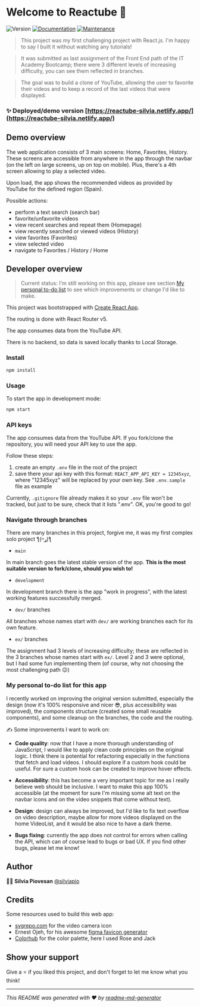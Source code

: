 # Welcome to Reactube 👋

![Version](https://img.shields.io/badge/version-1.2.0-blue.svg?cacheSeconds=2592000)
[![Documentation](https://img.shields.io/badge/documentation-yes-brightgreen.svg)](https://github.com/silviapio/r9-reactube#readme)
[![Maintenance](https://img.shields.io/badge/Maintained%3F-yes-green.svg)](https://github.com/silviapio/r9-reactube/graphs/commit-activity)

> This project was my first challenging project with React.js. I'm happy to say I built it without watching any tutorials!

> It was submitted as last assignment of the Front End path of the IT Academy Bootcamp; there were 3 different levels of increasing difficulty, you can see them reflected in branches.

> The goal was to build a clone of YouTube, allowing the user to favorite their videos and to keep a record of the last videos that were displayed.

### ✨ Deployed/demo version [https://reactube-silvia.netlify.app/](https://reactube-silvia.netlify.app/)

## Demo overview

The web application consists of 3 main screens: Home, Favorites, History. These screens are accessible from anywhere in the app through the navbar (on the left on large screens, up on top on mobile). Plus, there's a 4th screen allowing to play a selected video.

Upon load, the app shows the recommended videos as provided by YouTube for the defined region (Spain).

Possible actions:

- perform a text search (search bar)
- favorite/unfavorite videos
- view recent searches and repeat them (Homepage)
- view recently searched or viewed videos (History)
- view favorites (Favorites)
- view selected video
- navigate to Favorites / History / Home

## Developer overview

> Current status: I'm still working on this app, please see section [My personal to-do list](#my-personal-to-do-list-for-this-app) to see which improvements or change I'd like to make.

This project was bootstrapped with [Create React App](https://create-react-app.dev/).

The routing is done with React Router v5.

The app consumes data from the YouTube API.

There is no backend, so data is saved locally thanks to Local Storage.

### Install

```sh
npm install
```

### Usage

To start the app in development mode:

```sh
npm start
```

### API keys

The app consumes data from the YouTube API. If you fork/clone the repository, you will need your API key to use the app.

Follow these steps:

1. create an empty `.env` file in the root of the project
2. save there your api key with this format: `REACT_APP_API_KEY = 12345xyz`, where "12345xyz" will be replaced by your own key. See `.env.sample` file as example

Currently, `.gitignore` file already makes it so your `.env` file won't be tracked, but just to be sure, check that it lists ".env". OK, you're good to go!

### Navigate through branches

There are many branches in this project, forgive me, it was my first complex solo project ƪ(ړײ)ƪ

- `main`

In main branch goes the latest stable version of the app. **This is the most suitable version to fork/clone, should you wish to!**

- `development`

In development branch there is the app "work in progress", with the latest working features successfully merged.

- `dev/` branches

All branches whose names start with `dev/` are working branches each for its own feature.

- `ex/` branches

The assignment had 3 levels of increasing difficulty; these are reflected in the 3 branches whose names start with `ex/`. Level 2 and 3 were optional, but I had some fun implementing them (of course, why not choosing the most challenging path 😉)

### My personal to-do list for this app

I recently worked on improving the original version submitted, especially the design (now it's 100% responsive and nicer 😎, plus accessibility was improved), the components structure (created some small reusable components), and some cleanup on the branches, the code and the routing.

✍️ Some improvements I want to work on:

- **Code quality**: now that I have a more thorough understanding of JavaScript, I would like to apply clean code principles on the original logic. I think there is potential for refactoring especially in the functions that fetch and load videos. I should explore if a custom hook could be useful. For sure a custom hook can be created to improve hover effects.

- **Accessibility**: this has become a very important topic for me as I really believe web should be inclusive. I want to make this app 100% accessible (at the moment for sure I'm missing some alt text on the navbar icons and on the video snippets that come without text).

- **Design**: design can always be improved, but I'd like to fix text overflow on video description, maybe allow for more videos displayed on the home VideoList, and it would be also nice to have a dark theme.

- **Bugs fixing**: currently the app does not control for errors when calling the API, which can of course lead to bugs or bad UX. If you find other bugs, please let me know!

## Author

👩‍💻 **Silvia Piovesan** [@silviapio](https://github.com/silviapio)

## Credits

Some resources used to build this web app:

- [svgrepo.com](http://svgrepo.com) for the video camera icon
- Ernest Ojeh, for his awesome [figma favicon generator](https://www.figma.com/community/file/914233657397286062)
- [Colorhub](https://www.colorhub.app/) for the color palette, here I used Rose and Jack

## Show your support

Give a ⭐️ if you liked this project, and don't forget to let me know what you think!

---

_This README was generated with ❤️ by [readme-md-generator](https://github.com/kefranabg/readme-md-generator)_
